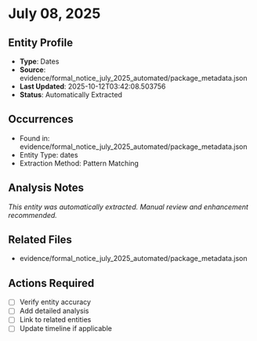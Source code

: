 # July 08, 2025

## Entity Profile
- **Type**: Dates
- **Source**: evidence/formal_notice_july_2025_automated/package_metadata.json
- **Last Updated**: 2025-10-12T03:42:08.503756
- **Status**: Automatically Extracted

## Occurrences
- Found in: evidence/formal_notice_july_2025_automated/package_metadata.json
- Entity Type: dates
- Extraction Method: Pattern Matching

## Analysis Notes
*This entity was automatically extracted. Manual review and enhancement recommended.*

## Related Files
- evidence/formal_notice_july_2025_automated/package_metadata.json

## Actions Required
- [ ] Verify entity accuracy
- [ ] Add detailed analysis
- [ ] Link to related entities
- [ ] Update timeline if applicable
